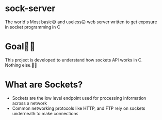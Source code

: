 # sock-server
The world's Most basic😅 and useless🙃 web server written to get exposure in socket programming in C

# Goal🧿🧿
This project is developed to understand how sockets API works in C.
Nothing else.👩‍💻

# What are Sockets?
- Sockets are the low level endpoint used for processing information across a network
- Common networking protocols like HTTP, and FTP rely on sockets underneath to make connections
